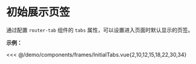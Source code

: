 # 初始展示页签

通过配置 `router-tab` 组件的 `tabs` 属性，可以设置进入页面时默认显示的页签。

<doc-links api="#tabs" demo="/initial-tabs/"></doc-links>

**示例：**

<<< @/demo/components/frames/InitialTabs.vue{2,10,12,15,18,22,30,34}
